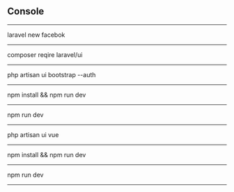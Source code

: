 <h2>Console</h2> <hr/>
laravel new facebok <hr/>
composer reqire laravel/ui <hr/>
php artisan ui bootstrap --auth <hr/>
npm install && npm run dev <hr/>
npm run dev <hr/>
php artisan ui vue <hr/>
npm install && npm run dev <hr/>
npm run dev <hr/>

